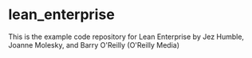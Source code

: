 # lean_enterprise
This is the example code repository for Lean Enterprise by Jez Humble, Joanne Molesky, and Barry O'Reilly (O'Reilly Media)
